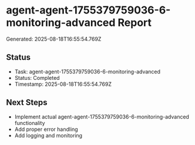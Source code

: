 # agent-agent-1755379759036-6-monitoring-advanced Report

Generated: 2025-08-18T16:55:54.769Z

## Status
- Task: agent-agent-1755379759036-6-monitoring-advanced
- Status: Completed
- Timestamp: 2025-08-18T16:55:54.769Z

## Next Steps
- Implement actual agent-agent-1755379759036-6-monitoring-advanced functionality
- Add proper error handling
- Add logging and monitoring
